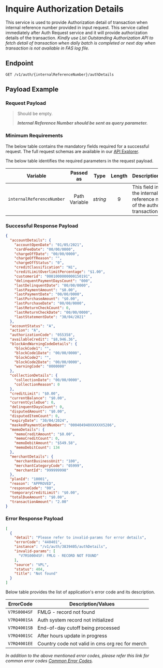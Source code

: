 # Inquire Authorization Details

This service is used to provide Authorization detail of transaction when internal reference number provided in input request. 
This service called immediately after Auth Request service and it will provide authorization details of the transaction. 
*Kindly use List Outstanding Authorization API to fetch detail of transaction when daily batch is completed or next day when transaction is not available in FAS log file.*

## Endpoint

`GET /v1/auth/{internalReferenceNumber}/authDetails`

## Payload Example

### Request Payload

>Should be empty. 
>
>***Internal Reference Number should be sent as query parameter.***


### Minimum Requirements

The below table contains the mandatory fields required for a successful request. The full request schemas are available in our [API Explorer](../api/?type=get&path=/v1/auth/{internalReferenceNumber}/authDetails).

The below table identifies the required parameters in the request payload.

| Variable | Passed as | Type | Length | Description/Values |
| -------- | :-------: | :--: | :------------: | ------------------ |
| `internalReferenceNumber` | Path Variable | *string* | 9 | This field indicate the internal reference number of the authorizatoin transaction.| 

### Successful Response Payload

```json
{
  "accountDetails": {
    "accountOpenDate": "01/05/2021",
    "cardFeeDate": "00/00/0000",
    "chargeOffDate": "00/00/0000",
    "chargeOffReason": "",
    "chargeOffStatus": "0",
    "creditClassification": "N1",
    "creditLimitOverlimitPercentage": "$1.00",
    "customerid": "0001000000000150191",
    "delinquentPaymentDaysCount": "000",
    "lastDelinquentDate": "00/00/0000",
    "lastPaymentAmount": "$0.00",
    "lastPaymentDate": "00/00/0000",
    "lastPurchaseAmount": "$0.00",
    "lastPurchaseDate": "00/00/0000",
    "lastReturnCheckCount": 0,
    "lastReturnCheckDate": "00/00/0000",
    "lastStatementDate": "30/04/2021"
  },
  "accountStatus": "A",
  "action": "A",
  "authorizationCode": "055358",
  "availableCredit": "$8,946.36",
  "blockAndWarningCodeDetails": {
    "blockCode1": "",
    "blockCode1Date": "00/00/0000",
    "blockCode2": "",
    "blockCode2Date": "00/00/0000",
    "warningCode": "0000000"
  },
  "collectionDetails": {
    "collectionDate": "00/00/0000",
    "collectionReason": 0
  },
  "creditLimit": "$0.00",
  "currentBalance": "$0.00",
  "currentCycleDue": 0,
  "delinquentDaysCount": 0,
  "disputedAmount": "$0.00",
  "disputedItemCount": 0,
  "expiryDate": "30/04/2024",
  "maskedPaymentCardNumber": "000404940XXXXXX5286",
  "memoDetails": {
    "memoCreditAmount": "$0.00",
    "memoCreditCount": 0,
    "memoDebitAmount": "$549.58",
    "memoDebitCount": 134
  },
  "merchantDetails": {
    "merchantBusinessUnit": "100",
    "merchantCategoryCode": "05999",
    "merchantId": "999999998"
  },
  "planId": "10001",
  "reason": "APPROVED",
  "responseCode": "00",
  "temporaryCreditLimit": "$0.00",
  "totalDueAmount": "$0.00",
  "transactionAmount": "2.00"
}
```

### Error Response Payload

```json
[
  {
    "detail": "Please refer to invalid-params for error details",
    "errorCode": "440401",
    "instance": "/v1/auth/3839405/authDetails",
    "invalid-params": [
      "V7RS0004SF: FMLG - RECORD NOT FOUND"
    ],
    "source": "VPL",
    "status": 404,
    "title": "Not found"
  }
]
```

Below table provides the list of application's error code and its description.

| ErrorCode |  Description/Values |
| --------  | ------------------ |
| `V7RS0004SF` | FMLG - record not found |
| `V7RQ4001SA` | Auth system record not initialized |
| `V7RQ4001SB` | End-of-day cutoff being processed | 
| `V7RQ4001SC` | After hours update in progress |
| `V7RQ4001EE` | Country code not valid in cms org rec for merch |


*In addition to the above mentioned error codes, please refer this link for common error codes [Common Error Codes](?path=docs/Common_Error_Code.md).*
